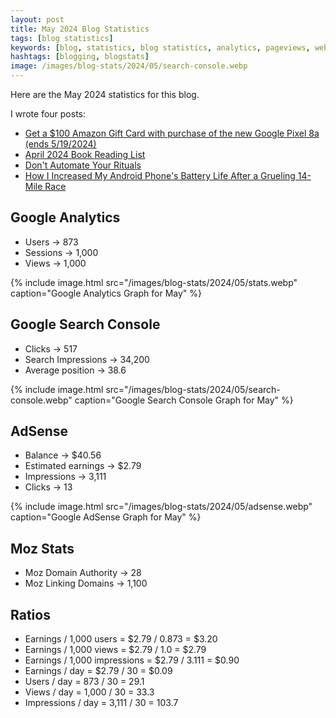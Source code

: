 ```yaml
---
layout: post
title: May 2024 Blog Statistics
tags: [blog statistics]
keywords: [blog, statistics, blog statistics, analytics, pageviews, webmaster, webmaster tools, alexa, google]
hashtags: [blogging, blogstats]
image: /images/blog-stats/2024/05/search-console.webp
---
```


Here are the May 2024 statistics for this blog.

I wrote four posts:

* [Get a $100 Amazon Gift Card with purchase of the new Google Pixel 8a (ends 5/19/2024)](https://www.joehxblog.com/one-hundred-dollar-amazon-gift-card-with-purchase-of-a-google-pixel-8a/)
* [April 2024 Book Reading List](https://www.joehxblog.com/april-2024-book-reading-list/)
* [Don't Automate Your Rituals](https://www.joehxblog.com/dont-automate-your-rituals/)
* [How I Increased My Android Phone's Battery Life After a Grueling 14-Mile Race](https://www.joehxblog.com/how-i-increased-my-android-phones-battery-life-after-a-grueling-14-mile-race/)

## Google Analytics

* Users &rarr; 873
* Sessions &rarr; 1,000
* Views &rarr; 1,000

{% include image.html src="/images/blog-stats/2024/05/stats.webp" caption="Google Analytics Graph for May" %}

## Google Search Console

* Clicks &rarr; 517
* Search Impressions &rarr; 34,200
* Average position &rarr; 38.6

{% include image.html src="/images/blog-stats/2024/05/search-console.webp" caption="Google Search Console Graph for May" %}

## AdSense

* Balance &rarr; $40.56
* Estimated earnings &rarr; $2.79
* Impressions &rarr; 3,111
* Clicks &rarr; 13

{% include image.html src="/images/blog-stats/2024/05/adsense.webp" caption="Google AdSense Graph for May" %}

## Moz Stats

* Moz Domain Authority &rarr; 28
* Moz Linking Domains &rarr; 1,100

## Ratios

* Earnings / 1,000 users = $2.79 / 0.873 = $3.20
* Earnings / 1,000 views = $2.79 / 1.0 = $2.79
* Earnings / 1,000 impressions = $2.79 / 3.111 = $0.90
* Earnings / day = $2.79 / 30 = $0.09
* Users / day = 873 / 30 = 29.1
* Views / day = 1,000 / 30 = 33.3
* Impressions / day = 3,111 / 30 = 103.7